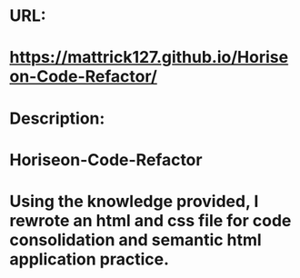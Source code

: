 # URL:

# https://mattrick127.github.io/Horiseon-Code-Refactor/

# Description:

# Horiseon-Code-Refactor

# Using the knowledge provided, I rewrote an html and css file for code consolidation and semantic html application practice.
